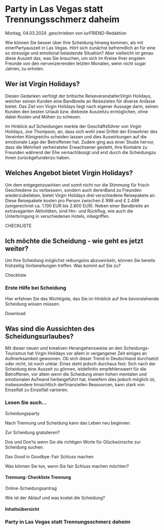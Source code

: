 # Party in Las Vegas statt Trennungsschmerz daheim

Montag, 04.03.2024 ,geschrieben von iurFRIEND-Redaktion

Wie können Sie besser über Ihre Scheidung hinweg kommen, als mit einerPartyauszeit in Las Vegas. Hört sich zunächst befremdlich an für eine so stressige und emotional belastende Situation? Aber vielleicht ist genau diese Auszeit das, was Sie brauchen, um sich im Kreise Ihrer engsten Freunde von den nervenzerrenden letzten Monaten, wenn nicht sogar Jahren, zu erholen.

## Wer ist Virgin Holidays?

Diesen Gedanken verfolgt der britische ReiseveranstalterVirgin Holidays, welcher seinen Kunden eine Bandbreite an Reisezielen für diverse Anlässe bietet. Das Ziel von Virgin Holidays liegt nach eigener Aussage darin, seinen Kunden den besten Urlaub bzw. diebeste Auszeitzu ermöglichen, ohne dabei Kosten und Mühen zu scheuen.

Im Hinblick auf Scheidungen merkte der Geschäftsführer von Virgin Holidays, Joe Thompson, an, dass sich wohl zwei Drittel der Einwohner des Vereinten Königreichs scheiden lassen und dies Auswirkungen auf die emotionale Lage der Betroffenen hat. Zudem ging aus einer Studie hervor, dass die Mehrheit verheirateter Erwachsener gesteht, ihre Kontakte zu Freunden während der Ehe vernachlässigt und erst durch die Scheidungzu ihnen zurückgefundenzu haben.

## Welches Angebot bietet Virgin Holidays?

Um dem entgegenzuwirken und somit nicht nur die Stimmung für frisch Geschiedene zu verbessern, sondern auch derenBand zu Freunden wiederzubeleben, bietet Virgin Holidays drei verschiedene Reisepakete an. Diese Reisepakete kosten pro Person zwischen £ 999 und £ 2.499 (umgerechnet ca. 1.100 EUR bis 2.800 EUR). Neben einer Bandbreite an extravaganten Aktivitäten, sind Hin- und Rückflug, wie auch die Unterbringung in verschiedenen Hotels, inbegriffen.

CHECKLISTE

## Ich möchte die Scheidung - wie geht es jetzt weiter?

Um Ihre Scheidung möglichst reibungslos abzuwickeln, können Sie bereits frühzeitig Vorbereitungen treffen. Was kommt auf Sie zu?

Checkliste

### Erste Hilfe bei Scheidung

Hier erfahren Sie das Wichtigste, das Sie im Hinblick auf Ihre bevorstehende Scheidung wissen müssen.

Download

## Was sind die Aussichten des Scheidungsurlaubes?

Mit dieser neuen und kreativen Herangehensweise an den Scheidungs-Tourismus hat Virgin Holidays vor allem in vergangener Zeit einiges an Aufmerksamkeit gewonnen. Ob sich dieser Trend in Deutschland durchsetzt oder nicht, ist noch unklar. Eines steht jedoch durchaus fest: Sich nach der Scheidung eine Auszeit zu gönnen, istdefinitiv empfehlenswert für die Betroffenen, vor allem wenn die Scheidung einen hohen mentalen und emotionalen Aufwand herbeigeführt hat. Inwiefern dies jedoch möglich ist, insbesondere hinsichtlich derfinanziellen Ressourcen, kann stark von Einzelfall zu Einzelfall variieren.

### Lesen Sie auch...

Scheidungsparty

Nach Trennung und Scheidung kann das Leben neu beginnen.

Zur Scheidung gratulieren?

Dos und Don’ts wenn Sie die richtigen Worte für Glückwünsche zur Scheidung suchen.

Das Good in Goodbye: Fair Schluss machen

Was können Sie tun, wenn Sie fair Schluss machen möchten?

#### Trennung: Checkliste Trennung

Online-Scheidungsantrag

Wie ist der Ablauf und was kostet die Scheidung?

#### Inhaltsübersicht

### Party in Las Vegas statt Trennungsschmerz daheim
